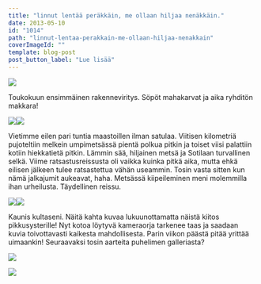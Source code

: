 ```yaml
---
title: "linnut lentää peräkkäin, me ollaan hiljaa nenäkkäin."
date: 2013-05-10
id: "1014"
path: "linnut-lentaa-perakkain-me-ollaan-hiljaa-nenakkain"
coverImageId: ""
template: blog-post
post_button_label: "Lue lisää"
---
```


[![](/images/IMG_0286.JPG)](http://3.bp.blogspot.com/-hH2Le22XhD0/UYz8nndUpII/AAAAAAAAFtg/QXjygtl0eRc/s1600/IMG_0286.JPG)

Toukokuun ensimmäinen rakenneviritys. Söpöt mahakarvat ja aika ryhditön makkara!

[![](/images/IMG_0299.JPG)](http://4.bp.blogspot.com/-PV0gwk1EaTM/UYz8801kF8I/AAAAAAAAFt4/XNigHJwFw_U/s1600/IMG_0299.JPG)[![](/images/IMG_0322.JPG)](http://2.bp.blogspot.com/-hhOx7ijSJm4/UYz8_k6bXQI/AAAAAAAAFuA/-cH-GI-zQhw/s1600/IMG_0322.JPG)

Vietimme eilen pari tuntia maastoillen ilman satulaa. Viitisen kilometriä pujoteltiin melkein umpimetsässä pientä polkua pitkin ja toiset viisi palattiin kotiin hiekkatietä pitkin. Lämmin sää, hiljainen metsä ja Sotilaan turvallinen selkä. Viime ratsastusreissusta oli vaikka kuinka pitkä aika, mutta ehkä eilisen jälkeen tulee ratsastettua vähän useammin. Tosin vasta sitten kun nämä jalkajumit aukeavat, haha. Metsässä kiipeileminen meni molemmilla ihan urheilusta. Täydellinen reissu.

[![](/images/IMG_0298.JPG)](http://1.bp.blogspot.com/-UIrgr7UGdjI/UYz86XBiL2I/AAAAAAAAFtw/3EH7O8RRulA/s1600/IMG_0298.JPG)[![](/images/IMG_0287.JPG)](http://1.bp.blogspot.com/-jIQGyzJid70/UYz83_pyTLI/AAAAAAAAFto/2uYkIgEY930/s1600/IMG_0287.JPG)

Kaunis kultaseni. Näitä kahta kuvaa lukuunottamatta näistä kiitos pikkusysterille! Nyt kotoa löytyvä kameraorja tarkenee taas ja saadaan kuvia toivottavasti kaikesta mahdollisesta. Parin viikon päästä pitää yrittää uimaankin! Seuraavaksi tosin aarteita puhelimen galleriasta?

[![](/images/IMG_0242.JPG)](http://4.bp.blogspot.com/-AEdY1YqBLuo/UY0AWnnpD5I/AAAAAAAAFuM/-ezI-z7k8W8/s1600/IMG_0242.JPG)

[![](/images/ak.jpg)](http://4.bp.blogspot.com/-UmyrGfNDrEA/UYz8T7VABnI/AAAAAAAAFtY/t9LdJVLtAWU/s1600/ak.jpg)

